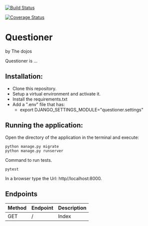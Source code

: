[![Build Status](https://travis-ci.org/kbjude/questioner.svg?branch=master)](https://travis-ci.org/kbjude/questioner)

[![Coverage Status](https://coveralls.io/repos/github/kbjude/questioner/badge.svg?branch=master)](https://coveralls.io/github/kbjude/questioner?branch=master)

# Questioner
by The dojos


Questioner is ...


## Installation:
  - Clone this repository.
  - Setup a virtual environment and activate it.
  - Install the requirements.txt
  - Add a ".env" file that has:
    - export DJANGO_SETTINGS_MODULE="questioner.settings"


## Running the application:
  Open the directory of the application in the terminal and execute:

    python manage.py migrate
    python manage.py runserver
    
  Command to run tests.
  
    pytest  
    
  In a browser type the Url: http//localhost:8000.


## Endpoints
| Method | Endpoint | Description |
| ------ | -------- | ----------- |
| GET    | /        | Index       |
